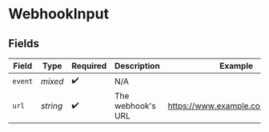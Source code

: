 # WebhookInput


## Fields

| Field                           | Type                            | Required                        | Description                     | Example                         |
| ------------------------------- | ------------------------------- | ------------------------------- | ------------------------------- | ------------------------------- |
| `event`                         | *mixed*                         | :heavy_check_mark:              | N/A                             |                                 |
| `url`                           | *string*                        | :heavy_check_mark:              | The webhook's URL               | https://www.example.com/webhook |